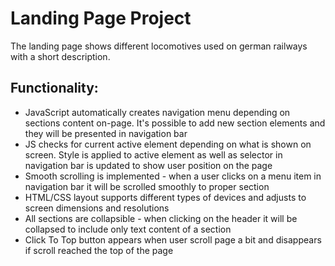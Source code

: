 # Landing Page Project

The landing page shows different locomotives used on german railways with a short description.

## Functionality:
* JavaScript automatically creates navigation menu depending on sections content on-page. It's possible to add new section elements and they will be presented in navigation bar
* JS checks for current active element depending on what is shown on screen. Style is applied to active element as well as selector in navigation bar is updated to show user position on the page
* Smooth scrolling is implemented - when a user clicks on a menu item in navigation bar it will be scrolled smoothly to proper section
* HTML/CSS layout supports different types of devices and adjusts to screen dimensions and resolutions
* All sections are collapsible - when clicking on the header it will be collapsed to include only text content of a section
* Click To Top button appears when user scroll page a bit and disappears if scroll reached the top of the page
